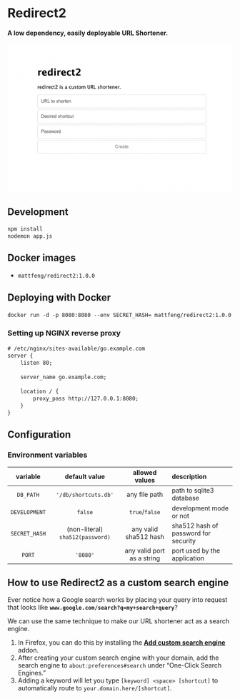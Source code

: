 # Redirect2
**A low dependency, easily deployable URL Shortener.**

![The redirect2 interface.](./redirect2.png)

## Development
```
npm install
nodemon app.js
```

## Docker images
- `mattfeng/redirect2:1.0.0`

## Deploying with Docker

```
docker run -d -p 8080:8080 --env SECRET_HASH= mattfeng/redirect2:1.0.0
```

### Setting up NGINX reverse proxy

```
# /etc/nginx/sites-available/go.example.com
server {
    listen 80;

    server_name go.example.com;

    location / {
        proxy_pass http://127.0.0.1:8080;
    }
}
```

## Configuration
### Environment variables
|variable|default value|allowed values|description|
|:------:|:-----------:|:------------:|:----------|
|`DB_PATH`|`'/db/shortcuts.db'`|any file path|path to sqlite3 database|
|`DEVELOPMENT`|`false`|`true`/`false`|development mode or not|
|`SECRET_HASH`|(non-literal) `sha512(password)`|any valid sha512 hash|sha512 hash of password for security|
|`PORT`|`'8080'`|any valid port as a string|port used by the application|

## How to use Redirect2 as a custom search engine

Ever notice how a Google search works by placing your query into request that looks like **`www.google.com/search?q=my+search+query`**?

We can use the same technique to make our URL shortener act as a search engine.

1. In Firefox, you can do this by installing the [**Add custom search engine**](https://addons.mozilla.org/en-US/firefox/addon/add-custom-search-engine/) 
addon.
2. After creating your custom search engine with your domain, add the search
engine to `about:preferences#search` under &ldquo;One-Click Search
Engines.&rdquo;
3. Adding a keyword will let you type `[keyword] <space> [shortcut]` to
automatically route to `your.domain.here/[shortcut]`.
